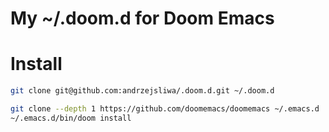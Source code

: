 # My ~/.doom.d for Doom Emacs

# Install

``` sh
git clone git@github.com:andrzejsliwa/.doom.d.git ~/.doom.d
```

``` sh
git clone --depth 1 https://github.com/doomemacs/doomemacs ~/.emacs.d
~/.emacs.d/bin/doom install
```

